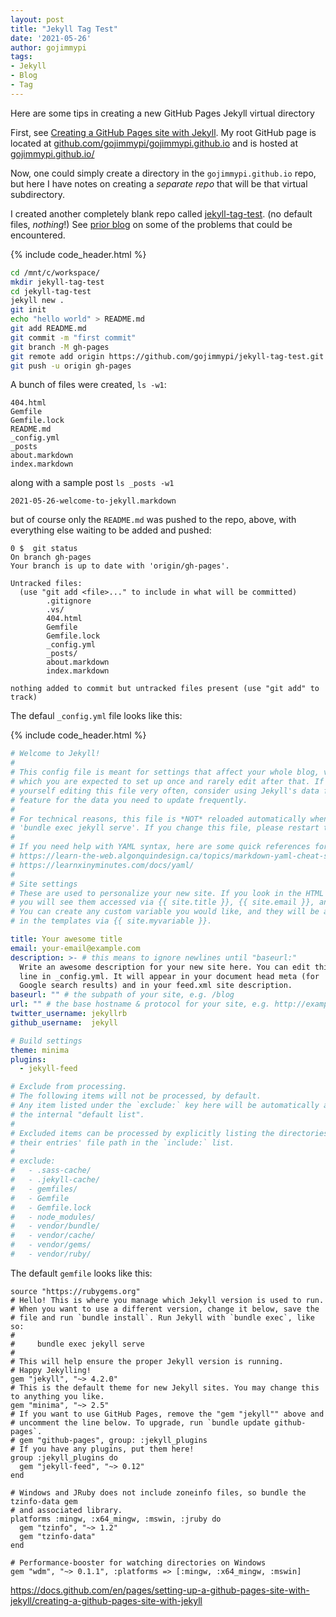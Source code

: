 ```yaml
---
layout: post
title: "Jekyll Tag Test"
date: '2021-05-26'
author: gojimmypi
tags:
- Jekyll
- Blog
- Tag
---
```


Here are some tips in creating a new GitHub Pages Jekyll virtual directory

First, see [Creating a GitHub Pages site with Jekyll](https://docs.github.com/en/pages/setting-up-a-github-pages-site-with-jekyll/creating-a-github-pages-site-with-jekyll).
My root GitHub page is located at [github.com/gojimmypi/gojimmypi.github.io](https://github.com/gojimmypi/gojimmypi.github.io) 
and is hosted at [gojimmypi.github.io/](https://gojimmypi.github.io/)

Now, one could simply create a directory in the `gojimmypi.github.io` repo, but here I have notes on creating a _separate repo_ that will be that virtual subdirectory.

I created another completely blank repo called [jekyll-tag-test](https://github.com/gojimmypi/jekyll-tag-test). (no default files, _nothing_!) 
See [prior blog](../jekyll-site_failures/) on some of the problems that could be encountered.


{% include code_header.html %}
```bash
cd /mnt/c/workspace/
mkdir jekyll-tag-test
cd jekyll-tag-test
jekyll new .
git init
echo "hello world" > README.md
git add README.md
git commit -m "first commit"
git branch -M gh-pages
git remote add origin https://github.com/gojimmypi/jekyll-tag-test.git
git push -u origin gh-pages
```

A bunch of files were created, `ls -w1`:

```
404.html
Gemfile
Gemfile.lock
README.md
_config.yml
_posts
about.markdown
index.markdown
```

along with a sample post `ls _posts -w1`
```
2021-05-26-welcome-to-jekyll.markdown
```

but of course only the `README.md` was pushed to the repo, above, with everything else waiting to be added and pushed:

```
0 $  git status
On branch gh-pages
Your branch is up to date with 'origin/gh-pages'.

Untracked files:
  (use "git add <file>..." to include in what will be committed)
        .gitignore
        .vs/
        404.html
        Gemfile
        Gemfile.lock
        _config.yml
        _posts/
        about.markdown
        index.markdown

nothing added to commit but untracked files present (use "git add" to track)
```
The defaul `_config.yml` file looks like this:


{% include code_header.html %}
```yml
# Welcome to Jekyll!
#
# This config file is meant for settings that affect your whole blog, values
# which you are expected to set up once and rarely edit after that. If you find
# yourself editing this file very often, consider using Jekyll's data files
# feature for the data you need to update frequently.
#
# For technical reasons, this file is *NOT* reloaded automatically when you use
# 'bundle exec jekyll serve'. If you change this file, please restart the server process.
#
# If you need help with YAML syntax, here are some quick references for you:
# https://learn-the-web.algonquindesign.ca/topics/markdown-yaml-cheat-sheet/#yaml
# https://learnxinyminutes.com/docs/yaml/
#
# Site settings
# These are used to personalize your new site. If you look in the HTML files,
# you will see them accessed via {{ site.title }}, {{ site.email }}, and so on.
# You can create any custom variable you would like, and they will be accessible
# in the templates via {{ site.myvariable }}.

title: Your awesome title
email: your-email@example.com
description: >- # this means to ignore newlines until "baseurl:"
  Write an awesome description for your new site here. You can edit this
  line in _config.yml. It will appear in your document head meta (for
  Google search results) and in your feed.xml site description.
baseurl: "" # the subpath of your site, e.g. /blog
url: "" # the base hostname & protocol for your site, e.g. http://example.com
twitter_username: jekyllrb
github_username:  jekyll

# Build settings
theme: minima
plugins:
  - jekyll-feed

# Exclude from processing.
# The following items will not be processed, by default.
# Any item listed under the `exclude:` key here will be automatically added to
# the internal "default list".
#
# Excluded items can be processed by explicitly listing the directories or
# their entries' file path in the `include:` list.
#
# exclude:
#   - .sass-cache/
#   - .jekyll-cache/
#   - gemfiles/
#   - Gemfile
#   - Gemfile.lock
#   - node_modules/
#   - vendor/bundle/
#   - vendor/cache/
#   - vendor/gems/
#   - vendor/ruby/
```

The default `gemfile` looks like this:

```gem
source "https://rubygems.org"
# Hello! This is where you manage which Jekyll version is used to run.
# When you want to use a different version, change it below, save the
# file and run `bundle install`. Run Jekyll with `bundle exec`, like so:
#
#     bundle exec jekyll serve
#
# This will help ensure the proper Jekyll version is running.
# Happy Jekylling!
gem "jekyll", "~> 4.2.0"
# This is the default theme for new Jekyll sites. You may change this to anything you like.
gem "minima", "~> 2.5"
# If you want to use GitHub Pages, remove the "gem "jekyll"" above and
# uncomment the line below. To upgrade, run `bundle update github-pages`.
# gem "github-pages", group: :jekyll_plugins
# If you have any plugins, put them here!
group :jekyll_plugins do
  gem "jekyll-feed", "~> 0.12"
end

# Windows and JRuby does not include zoneinfo files, so bundle the tzinfo-data gem
# and associated library.
platforms :mingw, :x64_mingw, :mswin, :jruby do
  gem "tzinfo", "~> 1.2"
  gem "tzinfo-data"
end

# Performance-booster for watching directories on Windows
gem "wdm", "~> 0.1.1", :platforms => [:mingw, :x64_mingw, :mswin]
```

https://docs.github.com/en/pages/setting-up-a-github-pages-site-with-jekyll/creating-a-github-pages-site-with-jekyll